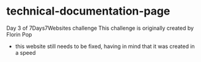 # technical-documentation-page
Day 3 of 7Days7Websites challenge
This challenge is originally created by Florin Pop
- this website still needs to be fixed, having in mind that it was created in a speed